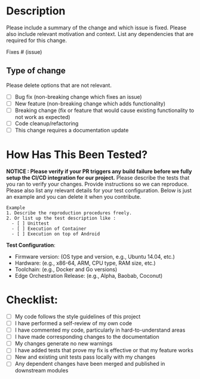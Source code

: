 # Description

Please include a summary of the change and which issue is fixed. Please also include relevant motivation and context. List any dependencies that are required for this change.

Fixes # (issue)

## Type of change

Please delete options that are not relevant.

- [ ] Bug fix (non-breaking change which fixes an issue)
- [ ] New feature (non-breaking change which adds functionality)
- [ ] Breaking change (fix or feature that would cause existing functionality to not work as expected)
- [ ] Code cleanup/refactoring
- [ ] This change requires a documentation update

# How Has This Been Tested?
**NOTICE : Please verify if your PR triggers any build failure before we fully setup the CI/CD integration for our project.**
Please describe the tests that you ran to verify your changes. Provide instructions so we can reproduce. Please also list any relevant details for your test configuration. Below is just an example and you can delete it when you contribute.

```
Example
1. Describe the reproduction procedures freely.
2. Or list up the test description like :
  - [ ] Unittest
  - [ ] Execution of Container
  - [ ] Execution on top of Android
```

**Test Configuration**:
* Firmware version: (OS type and version, e.g., Ubuntu 14.04, etc.)
* Hardware: (e.g., x86-64, ARM, CPU type, RAM size, etc.)
* Toolchain: (e.g., Docker and Go versions)
* Edge Orchestration Release: (e.g., Alpha, Baobab, Coconut)

# Checklist:

- [ ] My code follows the style guidelines of this project
- [ ] I have performed a self-review of my own code
- [ ] I have commented my code, particularly in hard-to-understand areas
- [ ] I have made corresponding changes to the documentation
- [ ] My changes generate no new warnings
- [ ] I have added tests that prove my fix is effective or that my feature works
- [ ] New and existing unit tests pass locally with my changes
- [ ] Any dependent changes have been merged and published in downstream modules
